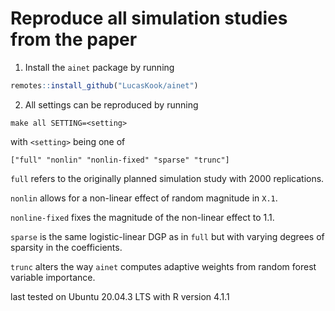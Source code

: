 
# Reproduce all simulation studies from the paper

1. Install the `ainet` package by running
```r
remotes::install_github("LucasKook/ainet")
```

2. All settings can be reproduced by running
```
make all SETTING=<setting>
```
with `<setting>` being one of
```
["full" "nonlin" "nonlin-fixed" "sparse" "trunc"]
```

`full` refers to the originally planned simulation study with 2000 replications.

`nonlin` allows for a non-linear effect of random magnitude in `X.1`.

`nonline-fixed` fixes the magnitude of the non-linear effect to 1.1.

`sparse` is the same logistic-linear DGP as in `full` but with varying degrees
of sparsity in the coefficients.

`trunc` alters the way `ainet` computes adaptive weights from random forest
variable importance.


last tested on Ubuntu 20.04.3 LTS with R version 4.1.1
